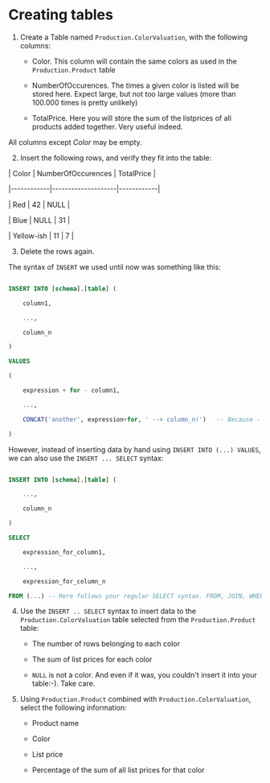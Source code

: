 # Creating tables

1. Create a Table named `Production.ColorValuation`, with the following columns:

   * Color. This column will contain the same colors as used in the `Production.Product` table

   * NumberOfOccurences. The times a given color is listed will be stored here. Expect large, but not too large values (more than 100.000 times is pretty unlikely)

   * TotalPrice. Here you will store the sum of the listprices of all products added together. Very useful indeed.

All columns except *Color* may be empty.


2. Insert the following rows, and verify they fit into the table:

| Color      | NumberOfOccurences | TotalPrice |

|------------|--------------------|------------|

| Red        | 42                 | NULL       |

| Blue       | NULL               | 31         |

| Yellow-ish | 11                 | 7          |


3. Delete the rows again.


The syntax of `INSERT` we used until now was something like this:

```sql

INSERT INTO [schema].[table] (

    column1, 

    ..., 

    column_n

)

VALUES

(

    expression + for - column1,

    ...,

    CONCAT('another', expression+for, ' --> column_n!')   -- Because - as we now know - we aren't limited to columns or direct values, but can use expressions containing functions

)

```

However, instead of inserting data by hand using `INSERT INTO (...) VALUES`, we can also use the `INSERT ... SELECT` syntax:

```sql

INSERT INTO [schema].[table] (

    ..., 

    column_n

)

SELECT

    expression_for_column1,

    ...,

    expression_for_column_n

FROM (...) -- Here follows your regular SELECT syntax. FROM, JOIN, WHERE, GROUP BY as you like.

```

4. Use the `INSERT .. SELECT` syntax to insert data to the `Production.ColorValuation` table selected from the `Production.Product` table:

   * The number of rows belonging to each color

   * The sum of list prices for each color

   * `NULL` is not a color. And even if it was, you couldn't insert it into your table:-). Take care.


5. Using `Production.Product` combined with `Production.ColorValuation`, select the following information:

   * Product name

   * Color

   * List price

   * Percentage of the sum of all list prices for that color

